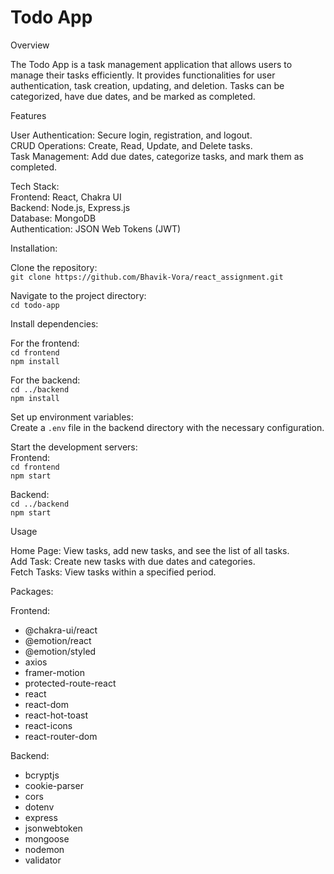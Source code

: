 # Todo App

Overview

The Todo App is a task management application that allows users to manage their tasks efficiently. It provides functionalities for user authentication, task creation, updating, and deletion. Tasks can be categorized, have due dates, and be marked as completed.

Features

User Authentication: Secure login, registration, and logout.  
CRUD Operations: Create, Read, Update, and Delete tasks.  
Task Management: Add due dates, categorize tasks, and mark them as completed.

Tech Stack:  
Frontend: React, Chakra UI  
Backend: Node.js, Express.js  
Database: MongoDB  
Authentication: JSON Web Tokens (JWT)

Installation:

Clone the repository:  
`git clone https://github.com/Bhavik-Vora/react_assignment.git`

Navigate to the project directory:  
`cd todo-app`

Install dependencies:

For the frontend:  
`cd frontend`  
`npm install`

For the backend:  
`cd ../backend`  
`npm install`

Set up environment variables:  
Create a `.env` file in the backend directory with the necessary configuration.

Start the development servers:  
Frontend:  
`cd frontend`  
`npm start`

Backend:  
`cd ../backend`  
`npm start`

Usage

Home Page: View tasks, add new tasks, and see the list of all tasks.  
Add Task: Create new tasks with due dates and categories.  
Fetch Tasks: View tasks within a specified period.

Packages:

Frontend:  
- @chakra-ui/react  
- @emotion/react  
- @emotion/styled  
- axios  
- framer-motion  
- protected-route-react  
- react  
- react-dom  
- react-hot-toast  
- react-icons  
- react-router-dom

Backend:  
- bcryptjs  
- cookie-parser  
- cors  
- dotenv  
- express  
- jsonwebtoken  
- mongoose  
- nodemon  
- validator

